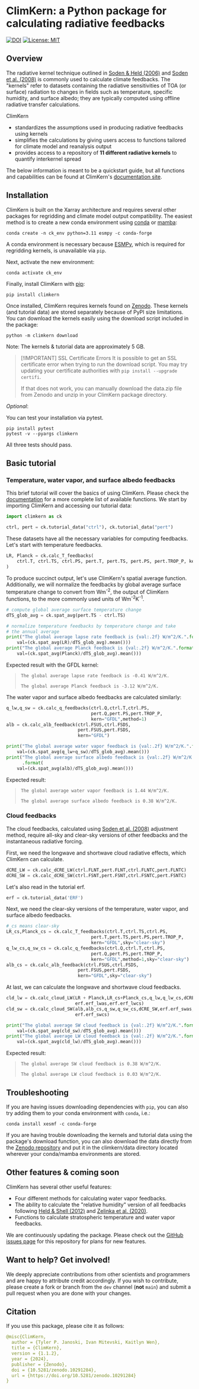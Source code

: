 # ClimKern: a Python package for calculating radiative feedbacks

[![DOI](https://zenodo.org/badge/588323813.svg)](https://zenodo.org/doi/10.5281/zenodo.10291284)
[![License: MIT](https://img.shields.io/badge/License-MIT-yellow.svg)](https://opensource.org/licenses/MIT)

## Overview

The radiative kernel technique outlined in [Soden & Held (2006)](https://journals.ametsoc.org/view/journals/clim/19/14/jcli3799.1.xml) and [Soden et al. (2008)](https://journals.ametsoc.org/view/journals/clim/21/14/2007jcli2110.1.xml) is commonly used to calculate climate feedbacks. The "kernels" refer to datasets containing the radiative sensitivities of TOA (or surface) radiation to changes in fields such as temperature, specific humidity, and surface albedo; they are typically computed using offline radiative transfer calculations.

ClimKern
* standardizes the assumptions used in producing radiative feedbacks using kernels
* simplifies the calculations by giving users access to functions tailored for climate model and reanalysis output
* provides access to a repository of **11 different radiative kernels** to quantify interkernel spread

The below information is meant to be a quickstart guide, but all functions and capabilities can be found at ClimKern's [documentation site](https://tyfolino.github.io/climkern/).

## Installation

ClimKern is built on the Xarray architecture and requires several other packages for
regridding and climate model output compatibility. The easiest method is to create a
new conda environment using [conda](https://conda.io/projects/conda/en/latest/user-guide/install/index.html) or [mamba](https://mamba-framework.readthedocs.io/en/latest/installation_guide.html):

`conda create -n ck_env python=3.11 esmpy -c conda-forge`

A conda environment is necessary because [ESMPy](https://earthsystemmodeling.org/esmpy/), which is required for regridding kernels, is unavailable via `pip`.

Next, activate the new environment:

`conda activate ck_env`

Finally, install ClimKern with [pip](https://pip.pypa.io/en/stable/#):

`pip install climkern`

Once installed, ClimKern requires kernels found on [Zenodo](https://zenodo.org/doi/10.5281/zenodo.10223376). These kernels (and tutorial data) are stored separately because of PyPI size limitations. You can download the kernels easily using the download script included in the package:  

`python -m climkern download`

Note: The kernels & tutorial data are approximately 5 GB.

> [!IMPORTANT] SSL Certificate Errors
> It is possible to get an SSL certificate error when trying to run the download script. You may try updating your certificate authorities with `pip install --upgrade certifi`.
>
> If that does not work, you can manually download the data.zip file from Zenodo and unzip in your ClimKern package directory.

<i>Optional</i>:

You can test your installation via pytest.

```
pip install pytest
pytest -v --pyargs climkern
```

All three tests should pass.

## Basic tutorial
### Temperature, water vapor, and surface albedo feedbacks

This brief tutorial will cover the basics of using ClimKern. Please check the [documentation](https://tyfolino.github.io/climkern/) for a more complete list of available functions. We start by importing ClimKern and accessing our tutorial data:
```python
import climkern as ck

ctrl, pert = ck.tutorial_data("ctrl"), ck.tutorial_data("pert")
```

These datasets have all the necessary variables for computing feedbacks. Let's start with temperature feedbacks.
```python
LR, Planck = ck.calc_T_feedbacks(
    ctrl.T, ctrl.TS, ctrl.PS, pert.T, pert.TS, pert.PS, pert.TROP_P, kern="GFDL"
)
```
To produce succinct output, let's use ClimKern's spatial average function. Additionally, we will normalize the feedbacks by global average surface temperature change to convert from Wm<sup>-2</sup>, the output of ClimKern functions, to the more commonly used units of Wm<sup>-2</sup>K<sup>-1</sup>.
```python
# compute global average surface temperature change
dTS_glob_avg = ck.spat_avg(pert.TS - ctrl.TS)

# normalize temperature feedbacks by temperature change and take
# the annual average
print("The global average lapse rate feedback is {val:.2f} W/m^2/K.".format(
    val=(ck.spat_avg(LR)/dTS_glob_avg).mean()))
print("The global average Planck feedback is {val:.2f} W/m^2/K.".format(
    val=(ck.spat_avg(Planck)/dTS_glob_avg).mean()))
```
Expected result with the GFDL kernel:
> `The global average lapse rate feedback is -0.41 W/m^2/K.`
> 
> `The global average Planck feedback is -3.12 W/m^2/K.`

The water vapor and surface albedo feedbacks are calculated similarly:
```python
q_lw,q_sw = ck.calc_q_feedbacks(ctrl.Q,ctrl.T,ctrl.PS,
                                pert.Q,pert.PS,pert.TROP_P,
                                kern="GFDL",method=1)
alb = ck.calc_alb_feedback(ctrl.FSUS,ctrl.FSDS,
                           pert.FSUS,pert.FSDS,
                           kern="GFDL")

print("The global average water vapor feedback is {val:.2f} W/m^2/K.".format(
    val=(ck.spat_avg(q_lw+q_sw)/dTS_glob_avg).mean()))
print("The global average surface albedo feedback is {val:.2f} W/m^2/K."
      .format(
    val=(ck.spat_avg(alb)/dTS_glob_avg).mean()))
```
Expected result:
>`The global average water vapor feedback is 1.44 W/m^2/K.`
>
>`The global average surface albedo feedback is 0.38 W/m^2/K.`

### Cloud feedbacks
The cloud feedbacks, calculated using [Soden et al. (2008)](https://journals.ametsoc.org/view/journals/clim/21/14/2007jcli2110.1.xml) adjustment method, require all-sky and clear-sky versions of other feedbacks and the instantaneous radiative forcing.

First, we need the longwave and shortwave cloud radiative effects, which ClimKern can calculate.
```python
dCRE_LW = ck.calc_dCRE_LW(ctrl.FLNT,pert.FLNT,ctrl.FLNTC,pert.FLNTC)
dCRE_SW = ck.calc_dCRE_SW(ctrl.FSNT,pert.FSNT,ctrl.FSNTC,pert.FSNTC)
```
Let's also read in the tutorial erf.
```python
erf = ck.tutorial_data('ERF')
```
Next, we need the clear-sky versions of the temperature, water vapor, and surface albedo feedbacks.
```python
#_cs means clear-sky
LR_cs,Planck_cs = ck.calc_T_feedbacks(ctrl.T,ctrl.TS,ctrl.PS,
                                pert.T,pert.TS,pert.PS,pert.TROP_P,
                                kern="GFDL",sky="clear-sky")
q_lw_cs,q_sw_cs = ck.calc_q_feedbacks(ctrl.Q,ctrl.T,ctrl.PS,
                                pert.Q,pert.PS,pert.TROP_P,
                                kern="GFDL",method=1,sky="clear-sky")
alb_cs = ck.calc_alb_feedback(ctrl.FSUS,ctrl.FSDS,
                           pert.FSUS,pert.FSDS,
                           kern="GFDL",sky="clear-sky")
```
At last, we can calculate the longwave and shortwave cloud feedbacks.
```python
cld_lw = ck.calc_cloud_LW(LR + Planck,LR_cs+Planck_cs,q_lw,q_lw_cs,dCRE_LW,
                          erf.erf_lwas,erf.erf_lwcs)
cld_sw = ck.calc_cloud_SW(alb,alb_cs,q_sw,q_sw_cs,dCRE_SW,erf.erf_swas,
                          erf.erf_swcs)

print("The global average SW cloud feedback is {val:.2f} W/m^2/K.".format(
    val=(ck.spat_avg(cld_sw)/dTS_glob_avg).mean()))
print("The global average LW cloud feedback is {val:.2f} W/m^2/K.".format(
    val=(ck.spat_avg(cld_lw)/dTS_glob_avg).mean()))
```
Expected result:
>`The global average SW cloud feedback is 0.38 W/m^2/K.`
>
>`The global average LW cloud feedback is 0.03 W/m^2/K.`

## Troubleshooting

If you are having issues downloading dependencies with `pip`, you can also try adding them to your conda environment with `conda`, i.e.:

`conda install xesmf -c conda-forge`

If you are having trouble downloading the  kernels and tutorial data using the package's download function, you can also download the data directly from the [Zenodo repository](https://zenodo.org/doi/10.5281/zenodo.10223376) and put it in the climkern/data directory located wherever your conda/mamba environments are stored.

## Other features & coming soon
ClimKern has several other useful features:
- Four different methods for calculating water vapor feedbacks.
- The ability to calculate the "relative humidity" version of all feedbacks following [Held & Shell (2012)](https://journals.ametsoc.org/view/journals/clim/25/8/jcli-d-11-00721.1.xml) and [Zelinka et al. (2020)](https://agupubs.onlinelibrary.wiley.com/doi/10.1029/2019GL085782).
- Functions to calculate stratospheric temperature and water vapor feedbacks.

We are continuously updating the package. Please check out the [GitHub issues page](https://github.com/tyfolino/climkern/issues) for this repository for plans for new features.

## Want to help? Get involved!

We deeply appreciate contributions from other scientists and programmers and are happy to attribute credit accordingly. If you wish to contribute, please create a fork or branch from the `dev` channel (<b>not</b> `main`) and submit a pull request when you are done with your changes.

## Citation
If you use this package, please cite it as follows:

```yaml
@misc{ClimKern,
  author = {Tyler P. Janoski, Ivan Mitevski, Kaitlyn Wen},
  title = {ClimKern},
  version = {1.1.2},
  year = {2024},
  publisher = {Zenodo},
  doi = {10.5281/zenodo.10291284},
  url = {https://doi.org/10.5281/zenodo.10291284}
}
```

